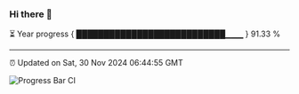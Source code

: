 ### Hi there 👋

⏳ Year progress { ███████████████████████████▁▁▁ } 91.33 %

---

⏰ Updated on Sat, 30 Nov 2024 06:44:55 GMT

![Progress Bar CI](https://github.com/IshwaranRudhara/GIT-ACTION/workflows/Progress%20Bar%20CI/badge.svg)

